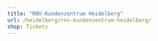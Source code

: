 ```yaml
---
title: "RNV-Kundenzentrum Heidelberg"
url: /heidelberg/rnv-kundenzentrum-heidelberg/
shop: Tickets
---
```

